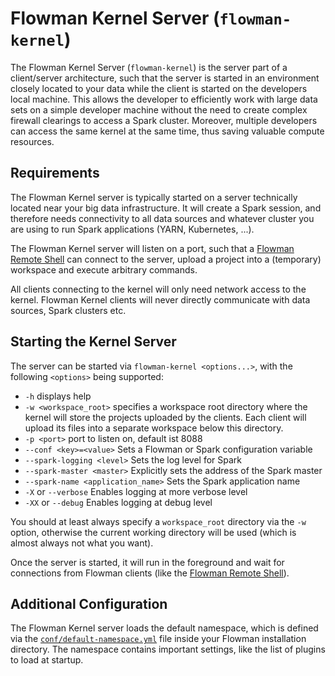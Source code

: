# Flowman Kernel Server (`flowman-kernel`)

The Flowman Kernel Server (`flowman-kernel`) is the server part of a client/server architecture, such that the
server is started in an environment closely located to your data while the client is started on the developers local
machine. This allows the developer to efficiently work with large data sets on a simple developer machine without
the need to create complex firewall clearings to access a Spark cluster. Moreover, multiple developers can access
the same kernel at the same time, thus saving valuable compute resources.

## Requirements
The Flowman Kernel server is typically started on a server technically located near your big data infrastructure. It
will create a Spark session, and therefore needs connectivity to all data sources and whatever cluster you are using to 
run Spark applications (YARN, Kubernetes, ...).

The Flowman Kernel server will listen on a port, such that a [Flowman Remote Shell](../flowrshell/index.md) can
connect to the server, upload a project into a (temporary) workspace and execute arbitrary commands.

All clients connecting to the kernel will only need network access to the kernel. Flowman Kernel clients will never 
directly communicate with data sources, Spark clusters etc.


## Starting the Kernel Server

The server can be started via `flowman-kernel <options...>`, with the following `<options>` being supported: 
* `-h` displays help
* `-w <workspace_root>` specifies a workspace root directory where the kernel will store the projects uploaded
by the clients. Each client will upload its files into a separate workspace below this directory.
* `-p <port>` port to listen on, default ist 8088
* `--conf <key>=<value>` Sets a Flowman or Spark configuration variable
* `--spark-logging <level>` Sets the log level for Spark
* `--spark-master <master>` Explicitly sets the address of the Spark master
* `--spark-name <application_name>` Sets the Spark application name
* `-X` or `--verbose` Enables logging at more verbose level
* `-XX` or `--debug` Enables logging at debug level

You should at least always specify a `workspace_root` directory via the `-w` option, otherwise the current
working directory will be used (which is almost always not what you want).

Once the server is started, it will run in the foreground and wait for connections from Flowman clients (like the
[Flowman Remote Shell](../flowrshell/index.md)).


## Additional Configuration

The Flowman Kernel server loads the default namespace, which is defined via the 
[`conf/default-namespace.yml`](../../spec/namespace.md) file inside your Flowman installation directory. The namespace
contains important settings, like the list of plugins to load at startup.
